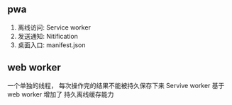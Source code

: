 ## pwa
1. 离线访问: Service worker
2. 发送通知: Nitification
3. 桌面入口: manifest.json

## web worker
一个单独的线程，
每次操作完的结果不能被持久保存下来
Servive worker 基于 web worker 增加了 持久离线缓存能力
